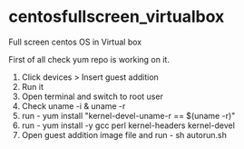 # centosfullscreen_virtualbox
Full screen centos OS in Virtual box

First of all check yum repo is working on it.
1) Click devices > Insert guest addition 
2) Run it 
3) Open terminal and switch to root user
4) Check uname -i & uname -r
5) run - yum install "kernel-devel-uname-r == $(uname -r)"
6) run - yum install -y gcc perl kernel-headers kernel-devel
7) Open guest addition image file and run - sh autorun.sh
